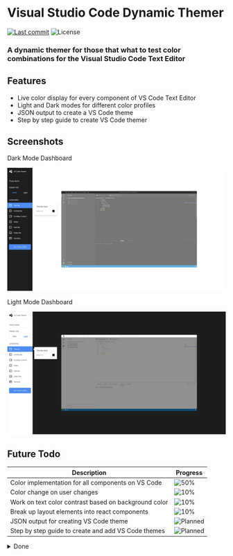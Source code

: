 # Visual Studio Code Dynamic Themer

[![Last commit](https://img.shields.io/github/last-commit/mtinife/vs-themer?style=for-the-badge)](https://github.com/mtinife/vs-themer/commits/main)
![License](https://img.shields.io/github/license/mtinife/vs-themer?style=for-the-badge)

### A dynamic themer for those that what to test color combinations for the Visual Studio Code Text Editor

## Features

- Live color display for every component of VS Code Text Editor
- Light and Dark modes for different color profiles
- JSON output to create a VS Code theme 
- Step by step guide to create VS Code themer

## Screenshots

Dark Mode Dashboard

![Dark](./.screenshots/themer-front-page-dark.png)

Light Mode Dashboard

![Light](./.screenshots/themer-front-page-light.png)

## Future Todo 

| Description                                                          | Progress                                                           |
|----------------------------------------------------------------------|--------------------------------------------------------------------|
| Color implementation for all components on VS Code  | ![50%](https://progress-bar.dev/50/?title=planned)                 |
| Color change on user changes | ![10%](https://progress-bar.dev/10/?title=planned)                 |
| Work on text color contrast based on background color | ![10%](https://progress-bar.dev/10/?title=planned)                 |
| Break up layout elements into react components  | ![10%](https://progress-bar.dev/10/?title=planned)                 |
| JSON output for creating VS Code theme      | ![Planned](https://progress-bar.dev/0/?title=planned&color=b8860b) |
| Step by step guide to create and add VS Code themes    | ![Planned](https://progress-bar.dev/0/?title=planned&color=b8860b) |

<details>
<summary>Done</summary>

| Description                                     | Progress                                                       |
|-------------------------------------------------|----------------------------------------------------------------|
| Logo design                     | ![100%](https://progress-bar.dev/100/?title=done&color=555555) |
| Application design wireframes | ![100%](https://progress-bar.dev/100/?title=done&color=555555) |
| VS Code Theme build research | ![100%](https://progress-bar.dev/100/?title=done&color=555555) |
| VS Code layout cloned | ![100%](https://progress-bar.dev/100/?title=done&color=555555) |
| Porting HTML, CSS & JS build to ReactJS for better development | ![100%](https://progress-bar.dev/100/?title=done&color=555555) |
</details>
